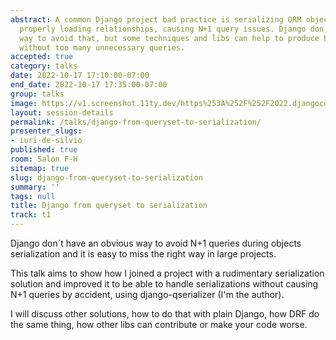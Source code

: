 ```yaml
---
abstract: A common Django project bad practice is serializing ORM objects without
  properly loading relationships, causing N+1 query issues. Django don´t have an obvious
  way to avoid that, but some techniques and libs can help to produce better code
  without too many unnecessary queries.
accepted: true
category: talks
date: 2022-10-17 17:10:00-07:00
end_date: 2022-10-17 17:35:00-07:00
group: talks
image: https://v1.screenshot.11ty.dev/https%253A%252F%252F2022.djangocon.us%252Fpresenters%252Fiuri-de-silvio%252F/opengraph/
layout: session-details
permalink: /talks/django-from-queryset-to-serialization/
presenter_slugs:
- iuri-de-silvio
published: true
room: Salon F-H
sitemap: true
slug: django-from-queryset-to-serialization
summary: ''
tags: null
title: Django from queryset to serialization
track: t1
---
```


Django don´t have an obvious way to avoid N+1 queries during objects serialization and it is easy to miss the right way in large projects.

This talk aims to show how I joined a project with a rudimentary serialization solution and improved it to be able to handle serializations without causing N+1 queries by accident, using django-qserializer (I'm the author).

I will discuss other solutions, how to do that with plain Django, how DRF do the same thing, how other libs can contribute or make your code worse.
